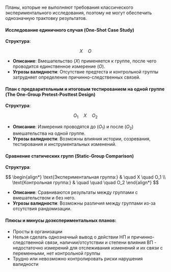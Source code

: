 
Планы, которые не выполняют требования классического экспериментального исследования, поэтому не могут обеспечить однозначную трактовку результатов.

#### Исследование единичного случая (One-Shot Case Study)

**Структура**:

$$
X \quad O
$$

- **Описание**: Вмешательство ($X$) применяется к группе, после чего проводится единственное измерение ($O$).
- **Угрозы валидности**: Отсутствие предтеста и контрольной группы затрудняет определение причинно-следственных связей.

#### План с предварительным и итоговым тестированием на одной группе (The One-Group Pretest-Posttest Design)

**Структура**:

$$
O_1 \quad X \quad O_2
$$

- **Описание**: Измерения проводятся до ($O_1$) и после ($O_2$) вмешательства на одной группе.
- **Угрозы валидности**: Возможны влияния истории, созревания, тестирования и инструментальных изменений.

#### Сравнение статических групп (Static-Group Comparison)

**Структура**:

$$
\begin{align*}
\text{Экспериментальная группа:} & \quad X \quad O_1 \\
\text{Контрольная группа:} & \quad \quad \quad O_2
\end{align*}
$$

- **Описание**: Сравниваются результаты между группами с вмешательством и без него.
- **Угрозы валидности**: Возможны различия между группами из-за отсутствия рандомизации.

#### Плюсы и минусы доэкспериментальных планов:

* Просты в организации
* Нельзя сделать однозначный вывод о действии НП и причинно-следственной связи, наличии/отсутствии и степени влияния ВП - недостаточно измерений для отслеживания изменений и их связи с переменными, нет контрольной группы
* Трудно или невозможно контролировать риски нарушения валидности
